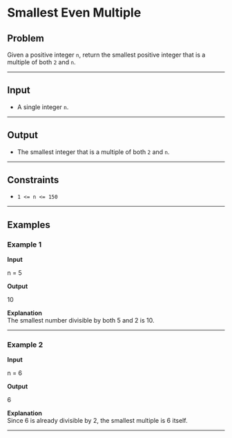 # Smallest Even Multiple

## Problem
Given a positive integer `n`, return the smallest positive integer that is a multiple of both `2` and `n`.

---

## Input
- A single integer `n`.

---

## Output
- The smallest integer that is a multiple of both `2` and `n`.

---

## Constraints
- `1 <= n <= 150`

---

## Examples

### Example 1
**Input**  

n = 5

**Output**  

10

**Explanation**  
The smallest number divisible by both 5 and 2 is 10.  

---

### Example 2
**Input**  

n = 6

**Output**  

6

**Explanation**  
Since 6 is already divisible by 2, the smallest multiple is 6 itself.  

---
